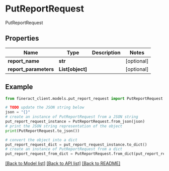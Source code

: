# PutReportRequest

PutReportRequest

## Properties

Name | Type | Description | Notes
------------ | ------------- | ------------- | -------------
**report_name** | **str** |  | [optional] 
**report_parameters** | **List[object]** |  | [optional] 

## Example

```python
from fineract_client.models.put_report_request import PutReportRequest

# TODO update the JSON string below
json = "{}"
# create an instance of PutReportRequest from a JSON string
put_report_request_instance = PutReportRequest.from_json(json)
# print the JSON string representation of the object
print(PutReportRequest.to_json())

# convert the object into a dict
put_report_request_dict = put_report_request_instance.to_dict()
# create an instance of PutReportRequest from a dict
put_report_request_from_dict = PutReportRequest.from_dict(put_report_request_dict)
```
[[Back to Model list]](../README.md#documentation-for-models) [[Back to API list]](../README.md#documentation-for-api-endpoints) [[Back to README]](../README.md)


